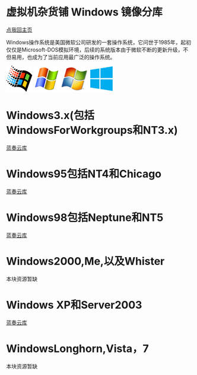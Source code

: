 <h1>虚拟机杂货铺 Windows 镜像分库</h1>
<a href="https://diamondda.github.io">点我回主页</a>
<p>Windows操作系统是美国微软公司研发的一套操作系统，它问世于1985年，起初仅仅是Microsoft-DOS模拟环境，后续的系统版本由于微软不断的更新升级，不但易用，也成为了当前应用最广泛的操作系统。</p>
<img src="/95.png" alt="Pulpit rock" width="70" height="70">
<img src="/xp.png" alt="Pulpit rock" width="70" height="70">
<img src="/win7.png" alt="Pulpit rock" width="70" height="70">
<img src="/win8.png" alt="Pulpit rock" width="70" height="70">
</head>
<head>
<h1>Windows3.x(包括WindowsForWorkgroups和NT3.x)</h1>
<a href="https://wwe.lanzous.com/b00zrqa9i">蓝奏云库</a>
<h1>Windows95包括NT4和Chicago</h1>
<a href="https://wwe.lanzous.com/b00zrqala">蓝奏云库</a>
<h1>Windows98包括Neptune和NT5</h1>
<a href="https://wwe.lanzous.com/b00zrqbbg">蓝奏云库</a>
<h1>Windows2000,Me,以及Whister</h1>
本块资源暂缺
<h1>Windows XP和Server2003</h1>
<a href="https://www.lanzoux.com/b00zsl60b">蓝奏云库</a>
<h1>WindowsLonghorn,Vista，7</h1>
本块资源暂缺

